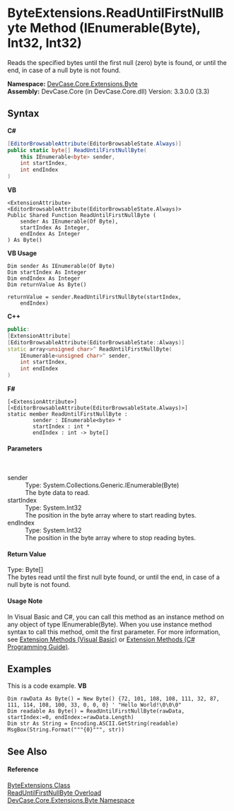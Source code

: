 # ByteExtensions.ReadUntilFirstNullByte Method (IEnumerable(Byte), Int32, Int32)
 

Reads the specified bytes until the first null (zero) byte is found, or until the end, in case of a null byte is not found.

**Namespace:**&nbsp;<a href="N_DevCase_Core_Extensions_Byte">DevCase.Core.Extensions.Byte</a><br />**Assembly:**&nbsp;DevCase.Core (in DevCase.Core.dll) Version: 3.3.0.0 (3.3)

## Syntax

**C#**<br />
``` C#
[EditorBrowsableAttribute(EditorBrowsableState.Always)]
public static byte[] ReadUntilFirstNullByte(
	this IEnumerable<byte> sender,
	int startIndex,
	int endIndex
)
```

**VB**<br />
``` VB
<ExtensionAttribute>
<EditorBrowsableAttribute(EditorBrowsableState.Always)>
Public Shared Function ReadUntilFirstNullByte ( 
	sender As IEnumerable(Of Byte),
	startIndex As Integer,
	endIndex As Integer
) As Byte()
```

**VB Usage**<br />
``` VB Usage
Dim sender As IEnumerable(Of Byte)
Dim startIndex As Integer
Dim endIndex As Integer
Dim returnValue As Byte()

returnValue = sender.ReadUntilFirstNullByte(startIndex, 
	endIndex)
```

**C++**<br />
``` C++
public:
[ExtensionAttribute]
[EditorBrowsableAttribute(EditorBrowsableState::Always)]
static array<unsigned char>^ ReadUntilFirstNullByte(
	IEnumerable<unsigned char>^ sender, 
	int startIndex, 
	int endIndex
)
```

**F#**<br />
``` F#
[<ExtensionAttribute>]
[<EditorBrowsableAttribute(EditorBrowsableState.Always)>]
static member ReadUntilFirstNullByte : 
        sender : IEnumerable<byte> * 
        startIndex : int * 
        endIndex : int -> byte[] 

```


#### Parameters
&nbsp;<dl><dt>sender</dt><dd>Type: System.Collections.Generic.IEnumerable(Byte)<br />The byte data to read.</dd><dt>startIndex</dt><dd>Type: System.Int32<br />The position in the byte array where to start reading bytes.</dd><dt>endIndex</dt><dd>Type: System.Int32<br />The position in the byte array where to stop reading bytes.</dd></dl>

#### Return Value
Type: Byte[]<br />The bytes read until the first null byte found, or until the end, in case of a null byte is not found.

#### Usage Note
In Visual Basic and C#, you can call this method as an instance method on any object of type IEnumerable(Byte). When you use instance method syntax to call this method, omit the first parameter. For more information, see <a href="https://docs.microsoft.com/dotnet/visual-basic/programming-guide/language-features/procedures/extension-methods">Extension Methods (Visual Basic)</a> or <a href="https://docs.microsoft.com/dotnet/csharp/programming-guide/classes-and-structs/extension-methods">Extension Methods (C# Programming Guide)</a>.

## Examples
This is a code example. 
**VB**<br />
``` VB
Dim rawData As Byte() = New Byte() {72, 101, 108, 108, 111, 32, 87, 111, 114, 108, 100, 33, 0, 0, 0} ' "Hello World!\0\0\0"
Dim readable As Byte() = ReadUntilFirstNullByte(rawData, startIndex:=0, endIndex:=rawData.Length)
Dim str As String = Encoding.ASCII.GetString(readable)
MsgBox(String.Format("""{0}""", str))
```


## See Also


#### Reference
<a href="T_DevCase_Core_Extensions_Byte_ByteExtensions">ByteExtensions Class</a><br /><a href="Overload_DevCase_Core_Extensions_Byte_ByteExtensions_ReadUntilFirstNullByte">ReadUntilFirstNullByte Overload</a><br /><a href="N_DevCase_Core_Extensions_Byte">DevCase.Core.Extensions.Byte Namespace</a><br />